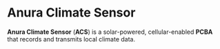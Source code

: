 # Anura Climate Sensor

**Anura Climate Sensor** (**ACS**) is a solar-powered, cellular-enabled **PCBA** that records and transmits local climate data.
